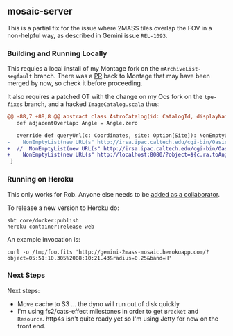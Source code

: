 ## mosaic-server

This is a partial fix for the issue where 2MASS tiles overlap the FOV in a non-helpful way, as described in Gemini issue `REL-1093`.

### Building and Running Locally

This requies a local install of my Montage fork on the `mArchiveList-segfault` branch. There was a [PR](https://github.com/Caltech-IPAC/Montage/pull/32) back to Montage that may have been merged by now, so check it before proceeding.

It also requires a patched OT with the change on my Ocs fork on the `tpe-fixes` branch, and a hacked `ImageCatalog.scala` thus:

```patch
@@ -88,7 +88,8 @@ abstract class AstroCatalog(id: CatalogId, displayName: String, shortName: Strin
   def adjacentOverlap: Angle = Angle.zero

   override def queryUrl(c: Coordinates, site: Option[Site]): NonEmptyList[URL] =
-    NonEmptyList(new URL(s" http://irsa.ipac.caltech.edu/cgi-bin/Oasis/2MASSImg/nph-2massimg?objstr=${c.ra.toAngle.formatHMS}%20${c.dec.formatDMS}&size=${size.toArcsecs.toInt}&band=${band.name}"))
+  //  NonEmptyList(new URL(s" http://irsa.ipac.caltech.edu/cgi-bin/Oasis/2MASSImg/nph-2massimg?objstr=${c.ra.toAngle.formatHMS}%20${c.dec.formatDMS}&size=${size.toArcsecs.toInt}&band=${band.name}"))
+    NonEmptyList(new URL(s" http://localhost:8080/?object=${c.ra.toAngle.formatHMS}%20${c.dec.formatDMS}&radius=${0.25}&band=${band.name}"))
 }
```

### Running on Heroku

This only works for Rob. Anyone else needs to be [added as a collaborator](https://devcenter.heroku.com/articles/collaborating#add-collaborators).

To release a new version to Heroku do:

```
sbt core/docker:publish
heroku container:release web
```

An example invocation is:

```
curl -o /tmp/foo.fits 'http://gemini-2mass-mosaic.herokuapp.com/?object=05:51:10.305%2008:10:21.43&radius=0.25&band=H'
```


### Next Steps

Next steps:

- Move cache to S3 … the dyno will run out of disk quickly
- I'm using fs2/cats-effect milestones in order to get `Bracket` and `Resource`. http4s isn't quite ready yet so I'm using Jetty for now on the front end.
